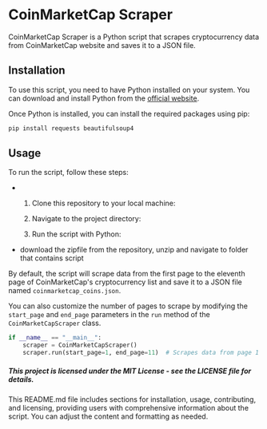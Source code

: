 # CoinMarketCap Scraper

CoinMarketCap Scraper is a Python script that scrapes cryptocurrency data from CoinMarketCap website and saves it to a JSON file.

## Installation

To use this script, you need to have Python installed on your system. You can download and install Python from the [official website](https://www.python.org/downloads/).

Once Python is installed, you can install the required packages using pip:

```cmd
pip install requests beautifulsoup4
```

## Usage

To run the script, follow these steps:
* 1. Clone this repository to your local machine:

  2. Navigate to the project directory:

  3. Run the script with Python:
   
* download the zipfile from the repository, unzip and navigate to folder that contains script

By default, the script will scrape data from the first page to the eleventh page of CoinMarketCap's cryptocurrency list and save it to a JSON file named `coinmarketcap_coins.json`.

You can also customize the number of pages to scrape by modifying the `start_page` and `end_page` parameters in the `run` method of the `CoinMarketCapScraper` class.

```python
if __name__ == "__main__":
    scraper = CoinMarketCapScraper()
    scraper.run(start_page=1, end_page=11)  # Scrapes data from page 1 to 11
```

##### This project is licensed under the MIT License - see the LICENSE file for details.

This README.md file includes sections for installation, usage, contributing, and licensing, providing users with comprehensive information about the script. You can adjust the content and formatting as needed.
